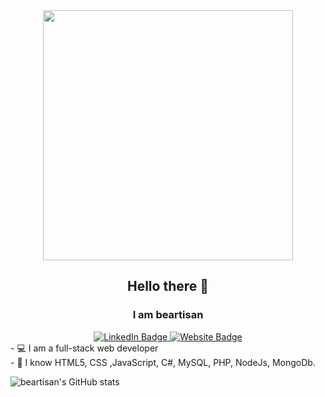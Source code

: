<div id="header" align="center">
  <img src="https://media.giphy.com/media/L1R1tvI9svkIWwpVYr/giphy.gif" width="400"/>
  
  ## Hello there 👋
  
  ### I am beartisan
  <div id="badges">
    <a href="https://www.linkedin.com/in/jbeatricetan">
      <img src="https://img.shields.io/badge/LinkedIn-blue?style=for-the-badge&logo=linkedin&logoColor=white" alt="LinkedIn Badge"/>
    </a>
    <a href="https://beartisan.net/">
      <img src="https://custom-icon-badges.demolab.com/badge/beartisan-LaunchSite-blue.svg?logo=beartisan" alt="Website Badge"/>
    </a>
  </div>
  
</div>

<div class="container">
  <div class="about">
  - 💻 I am a full-stack web developer
  <br />
  - 🔭 I know HTML5, CSS ,JavaScript, C#, MySQL, PHP, NodeJs, MongoDb.
  </div>
  

</div>
 
  ![beartisan's GitHub stats](https://github-readme-stats.vercel.app/api?username=beartisan&show_icons=true&theme=transparent)
  </div>
   
<!-- ### Front-End
  
  <i class="devicon-nodejs-plain"> </i>
  <i class="devicon-mongodb-plain"> </i>

</div> -->
<!--
**beartisan/beartisan** is a ✨ _special_ ✨ repository because its `README.md` (this file) appears on your GitHub profile.

Here are some ideas to get you started:

- 🔭 I’m currently working on ...
- 🌱 I’m currently learning ...
- 👯 I’m looking to collaborate on ...
- 🤔 I’m looking for help with ...
- 💬 Ask me about ...
- 📫 How to reach me: ...
- 😄 Pronouns: ...
- ⚡ Fun fact: ...
-->
